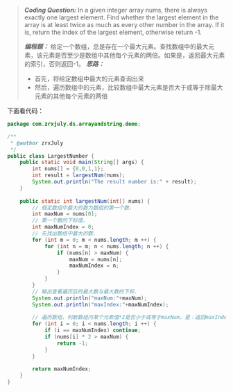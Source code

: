 
> ***Coding Question:***
> In a given integer array nums, there is always exactly one largest element.
> Find whether the largest element in the array is at least twice as much as every other number in the array.
> If it is, return the index of the largest element, otherwise return -1.
> 
> ***编程题：***
> 给定一个数组，总是存在一个最大元素。查找数组中的最大元素，该元素是否至少是数组中其他每个元素的两倍。如果是，返回最大元素的索引，否则返回-1。
> ***思路：***
> - 首先，将给定数组中最大的元素查询出来
> - 然后，遍历数组中的元素，比较数组中最大元素是否大于或等于除最大元素的其他每个元素的两倍 

下面看代码：
```java
package com.zrxjuly.ds.arrayandstring.demo;

/**
 * @author zrxJuly
 */
public class LargestNumber {
    public static void main(String[] args) {
        int nums[] = {0,0,1,1};
        int result = largestNum(nums);
        System.out.println("The result number is:" + result);
    }
    
    public static int largestNum(int[] nums) {
        // 假定数组中最大的数为数组的第一个数.
        int maxNum = nums[0];
        // 第一个数的下标值.
        int maxNumIndex = 0;
        // 先找出数组中最大的数.
        for (int m = 0; m < nums.length; m ++) {
            for (int n = m; n < nums.length; n ++) {
                if (nums[n] > maxNum) {
                    maxNum = nums[n];
                    maxNumIndex = n;
                }
            }
        }
        // 输出查看遍历后的最大数与最大数的下标.
        System.out.println("maxNum:"+maxNum);
        System.out.println("maxIndex:"+maxNumIndex);
        
        // 遍历数组，判断数组内某个元素值*2是否小于或等于maxNum，是：返回maxIndex，否：返回-1
        for (int i = 0; i < nums.length; i ++) {
            if (i == maxNumIndex) continue;
            if (nums[i] * 2 > maxNum) {
                return -1;
            }
        }
        
        return maxNumIndex;
    }
}
```